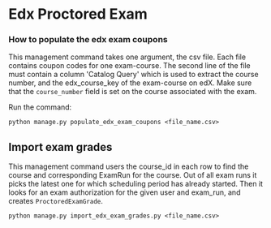 # Edx  Proctored Exam

### How to populate the edx exam coupons

This management command takes one argument, the csv file. Each file contains coupon codes for one 
exam-course. The second line of the file must contain a column 'Catalog Query' which is used to 
extract the course number, and the edx_course_key of the exam-course on edX. Make sure that the 
`course_number` field is set on the course associated with the exam.

Run the command:
    
    python manage.py populate_edx_exam_coupons <file_name.csv>


## Import exam grades
This management command users the course_id in each row to find the course and corresponding ExamRun 
for the course. Out of all exam runs it picks the latest one for which scheduling period has already 
started. Then it looks for an exam authorization for the given user and exam_run, and creates 
`ProctoredExamGrade`.


    python manage.py import_edx_exam_grades.py <file_name.csv>